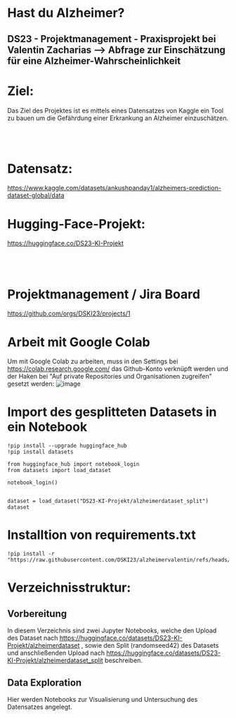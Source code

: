 # Hast du Alzheimer?
## DS23 - Projektmanagement - Praxisprojekt bei Valentin Zacharias --> Abfrage zur Einschätzung für eine Alzheimer-Wahrscheinlichkeit

# Ziel:
Das Ziel des Projektes ist es mittels eines Datensatzes von Kaggle ein Tool zu bauen um die Gefährdung einer Erkrankung an Alzheimer einzuschätzen. </br></br></br></br>

# Datensatz:
https://www.kaggle.com/datasets/ankushpanday1/alzheimers-prediction-dataset-global/data

# Hugging-Face-Projekt:
https://huggingface.co/DS23-KI-Projekt </br></br></br></br>

# Projektmanagement / Jira Board
https://github.com/orgs/DSKI23/projects/1 

# Arbeit mit Google Colab
Um mit Google Colab zu arbeiten, muss in den Settings bei https://colab.research.google.com/ das Github-Konto verknüpft werden und der Haken bei "Auf private Repositories und Organisationen zugreifen" gesetzt werden:
![image](https://github.com/user-attachments/assets/138466f5-aa1a-4040-94f4-b3a36c95ce32)

# Import des gesplitteten Datasets in ein Notebook
```
!pip install --upgrade huggingface_hub
!pip install datasets

from huggingface_hub import notebook_login
from datasets import load_dataset

notebook_login()


dataset = load_dataset("DS23-KI-Projekt/alzheimerdataset_split")
dataset
```
# Installtion von requirements.txt
```
!pip install -r "https://raw.githubusercontent.com/DSKI23/alzheimervalentin/refs/heads/main/requirements.txt"
```

# Verzeichnisstruktur:
## Vorbereitung
In diesem Verzeichnis sind zwei Jupyter Notebooks, welche den Upload des Dataset nach https://huggingface.co/datasets/DS23-KI-Projekt/alzheimerdataset , sowie den Split (randomseed42) des Datasets und anschließenden Upload nach https://huggingface.co/datasets/DS23-KI-Projekt/alzheimerdataset_split beschreiben.

## Data Exploration
Hier werden Notebooks zur Visualisierung und Untersuchung des Datensatzes angelegt.
